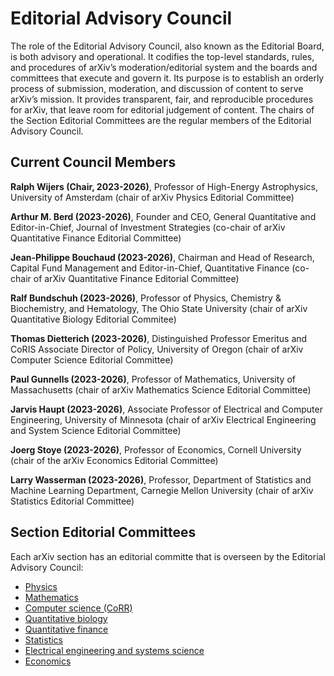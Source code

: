 # Editorial Advisory Council

The role of the Editorial Advisory Council, also known as the Editorial Board, is both
advisory and operational. It codifies the top-level standards, rules, and procedures of
arXiv’s moderation/editorial system and the boards and committees that execute and
govern it. Its purpose is to establish an orderly process of submission, moderation, and
discussion of content to serve arXiv’s mission. It provides transparent, fair, and
reproducible procedures for arXiv, that leave room for editorial judgement of content. The chairs of the Section Editorial Committees are the regular members of the Editorial Advisory Council.

## Current Council Members

**Ralph Wijers (Chair, 2023-2026)**, Professor of High-Energy Astrophysics, University of Amsterdam (chair of arXiv Physics Editorial Committee)

**Arthur M. Berd (2023-2026)**, Founder and CEO, General Quantitative and 
Editor-in-Chief, Journal of Investment Strategies (co-chair of arXiv Quantitative Finance Editorial Committee)

**Jean-Philippe Bouchaud (2023-2026)**, Chairman and Head of Research, Capital Fund Management and Editor-in-Chief, Quantitative Finance (co-chair of arXiv Quantitative Finance Editorial Committee)

**Ralf Bundschuh (2023-2026)**, Professor of Physics, Chemistry & Biochemistry, and Hematology, The Ohio State University 
(chair of arXiv Quantitative Biology Editorial Commitee)

**Thomas Dietterich (2023-2026)**, Distinguished Professor Emeritus and CoRIS Associate Director of Policy, University of Oregon (chair of arXiv Computer Science Editorial Committee)

**Paul Gunnells (2023-2026)**, Professor of Mathematics, University of Massachusetts (chair of arXiv Mathematics Science Editorial Committee)

**Jarvis Haupt (2023-2026)**, Associate Professor of Electrical and Computer Engineering, University of Minnesota (chair of arXiv Electrical Engineering and System Science Editorial Committee)

**Joerg Stoye (2023-2026)**, Professor of Economics, Cornell University (chair of the arXiv Economics Editorial Committee)

**Larry Wasserman (2023-2026)**, Professor, Department of Statistics and Machine Learning Department, Carnegie Mellon University (chair of arXiv Statistics Editorial Committee)


## Section Editorial Committees

Each arXiv section has an editorial committe that is overseen by the  Editorial Advisory Council:

- [Physics](../../help/physics/index.html#AdvisoryCommittee)
- [Mathematics](../../help/math/index.html#AdvisoryCommittee)
- [Computer science (CoRR)](../../help/cs/index.html)
- [Quantitative biology](../../help/q-bio/index.html#AdvisoryCommittee)
- [Quantitative finance](../../help/q-fin/index.html#AdvisoryCommittee)
- [Statistics](../../help/statistics/index.html#AdvisoryCommittee)
- [Electrical engineering and systems science](../../help/eess/index.html#AdvisoryCommittee)
- [Economics](../../help/econ/index.html#AdvisoryCommittee)
